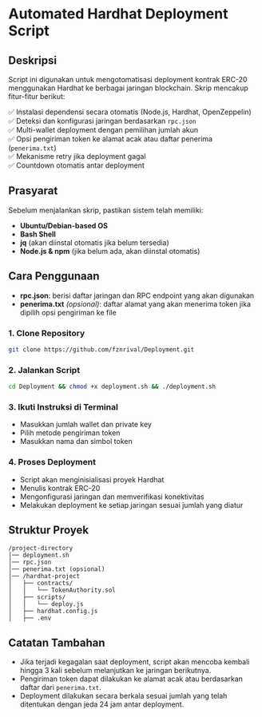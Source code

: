 # **Automated Hardhat Deployment Script**  

## **Deskripsi**  
Script ini digunakan untuk mengotomatisasi deployment kontrak ERC-20 menggunakan Hardhat ke berbagai jaringan blockchain. Skrip mencakup fitur-fitur berikut:  

✅ Instalasi dependensi secara otomatis (Node.js, Hardhat, OpenZeppelin)  
✅ Deteksi dan konfigurasi jaringan berdasarkan `rpc.json`  
✅ Multi-wallet deployment dengan pemilihan jumlah akun  
✅ Opsi pengiriman token ke alamat acak atau daftar penerima (`penerima.txt`)  
✅ Mekanisme retry jika deployment gagal  
✅ Countdown otomatis antar deployment  

## **Prasyarat**  
Sebelum menjalankan skrip, pastikan sistem telah memiliki:  
- **Ubuntu/Debian-based OS**  
- **Bash Shell**  
- **jq** (akan diinstal otomatis jika belum tersedia)  
- **Node.js & npm** (jika belum ada, akan diinstal otomatis)  

## **Cara Penggunaan**  
- **rpc.json**: berisi daftar jaringan dan RPC endpoint yang akan digunakan  
- **penerima.txt** *(opsional)*: daftar alamat yang akan menerima token jika dipilih opsi pengiriman ke file

### **1. Clone Repository** 
```bash
git clone https://github.com/fznrival/Deployment.git
```

### **2. Jalankan Script**  
```bash  
cd Deployment && chmod +x deployment.sh && ./deployment.sh  
```

### **3. Ikuti Instruksi di Terminal**  
- Masukkan jumlah wallet dan private key  
- Pilih metode pengiriman token  
- Masukkan nama dan simbol token  

### **4. Proses Deployment**  
- Script akan menginisialisasi proyek Hardhat  
- Menulis kontrak ERC-20  
- Mengonfigurasi jaringan dan memverifikasi konektivitas  
- Melakukan deployment ke setiap jaringan sesuai jumlah yang diatur  

## **Struktur Proyek**  
```  
/project-directory  
│── deployment.sh  
│── rpc.json  
│── penerima.txt (opsional)  
│── /hardhat-project  
│   ├── contracts/  
│   │   └── TokenAuthority.sol  
│   ├── scripts/  
│   │   └── deploy.js  
│   ├── hardhat.config.js  
│   ├── .env  
```  

## **Catatan Tambahan**  
- Jika terjadi kegagalan saat deployment, script akan mencoba kembali hingga 3 kali sebelum melanjutkan ke jaringan berikutnya.  
- Pengiriman token dapat dilakukan ke alamat acak atau berdasarkan daftar dari `penerima.txt`.  
- Deployment dilakukan secara berkala sesuai jumlah yang telah ditentukan dengan jeda 24 jam antar deployment.  


